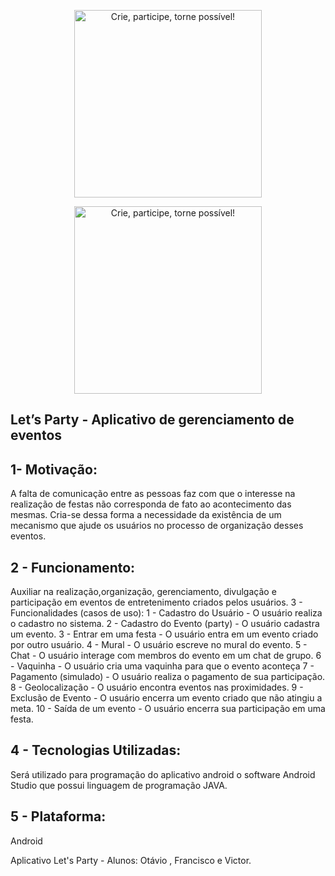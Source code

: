<p align="center">
  <a href="https://github.com/equipeletsparty/letsparty" target="_blank" >
    <img alt="Crie, participe, torne possível!" src="https://github.com/equipeletsparty/letsparty/blob/master/Prot%C3%B3tipos%20de%20Tela/Let's%20Party.png?raw=true" width="300" />
  </a>
</p>

<p align="center">
  <a href="https://github.com/equipeletsparty/letsparty" target="_blank" >
    <img alt="Crie, participe, torne possível!" src="https://github.com/equipeletsparty/letsparty/blob/master/Prot%C3%B3tipos%20de%20Tela/Logotipo.jpg?raw=true" width="300" />
  </a>
</p>

##                                      Let’s Party - Aplicativo de gerenciamento de eventos

## 1- Motivação:

A falta de comunicação entre as pessoas faz com que o interesse na realização
de festas não corresponda de fato ao acontecimento das mesmas. Cria-se dessa
forma a necessidade da existência de um mecanismo que ajude os usuários no
processo de organização desses eventos.

## 2 - Funcionamento:

Auxiliar na realização,organização, gerenciamento, divulgação e participação
em eventos de entretenimento criados pelos usuários.
3 - Funcionalidades (casos de uso):
1 - Cadastro do Usuário - O usuário realiza o cadastro no sistema.
2 - Cadastro do Evento (party) - O usuário cadastra um evento.
3 - Entrar em uma festa - O usuário entra em um evento criado por outro
usuário.
4 - Mural - O usuário escreve no mural do evento.
5 - Chat - O usuário interage com membros do evento em um chat de grupo.
6 - Vaquinha - O usuário cria uma vaquinha para que o evento aconteça
7 - Pagamento (simulado) - O usuário realiza o pagamento de sua participação.
8 - Geolocalização - O usuário encontra eventos nas proximidades.
9 - Exclusão de Evento - O usuário encerra um evento criado que não atingiu a
meta.
10 - Saída de um evento - O usuário encerra sua participação em uma festa.

## 4 - Tecnologias Utilizadas:
Será utilizado para programação do aplicativo android o software Android
Studio que possui linguagem de programação JAVA.

## 5 - Plataforma:

Android

Aplicativo Let's Party - Alunos: Otávio , Francisco e Victor.
